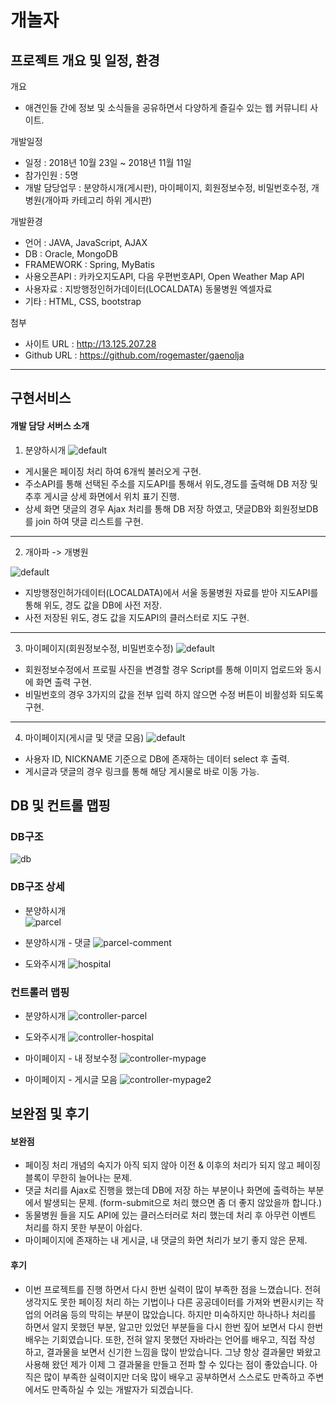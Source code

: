 개놀자
======

프로젝트 개요 및 일정, 환경
-------------------------

 개요
  + 애견인들 간에 정보 및 소식들을 공유하면서 다양하게 즐길수 있는 웹 커뮤니티 사이트.

 개발일정
  + 일정 : 2018년 10월 23일 ~ 2018년 11월 11일
  + 참가인원 : 5명
  + 개발 담당업무 : 분양하시개(게시판), 마이페이지, 회원정보수정, 비밀번호수정, 개병원(개아파 카테고리 하위 게시판)

 개발환경
  + 언어 : JAVA, JavaScript, AJAX
  + DB : Oracle, MongoDB
  + FRAMEWORK : Spring, MyBatis
  + 사용오픈API : 카카오지도API, 다음 우편번호API, Open Weather Map API
  + 사용자료 : 지방행정인허가데이터(LOCALDATA) 동물병원 엑셀자료
  + 기타 : HTML, CSS, bootstrap

첨부
  + 사이트 URL : http://13.125.207.28
  + Github URL : https://github.com/rogemaster/gaenolja
  
***
구현서비스
----------

#### 개발 담당 서버스 소개
  1. 분양하시개 
![default](https://user-images.githubusercontent.com/40861712/48950402-5b364080-ef7e-11e8-8214-94534846ead4.png)

   + 게시물은 페이징 처리 하여 6개씩 불러오게 구현.
   + 주소API를 통해 선택된 주소를 지도API를 통해서 위도,경도를 출력해 DB 저장 및 추후 게시글 상세 화면에서 위치 표기 진행.
   + 상세 화면 댓글의 경우 Ajax 처리를 통해 DB 저장 하였고, 댓글DB와 회원정보DB를 join 하여 댓글 리스트를 구현.
   
 ***
  2. 개아파 -> 개병원
  
![default](https://user-images.githubusercontent.com/40861712/48951002-625e4e00-ef80-11e8-8b87-c1db76d7344e.png)
 
   + 지방행정인허가데이터(LOCALDATA)에서 서울 동물병원 자료를 받아 지도API를 통해 위도, 경도 값을 DB에 사전 저장.
   + 사전 저장된 위도, 경도 값을 지도API의 클러스터로 지도 구현.
   
 *** 
  3. 마이페이지(회원정보수정, 비밀번호수정)
 ![default](https://user-images.githubusercontent.com/40861712/48951431-e7963280-ef81-11e8-8a7f-7f0996396c49.png)
 
   + 회원정보수정에서 프로필 사진을 변경할 경우 Script를 통해 이미지 업로드와 동시에 화면 출력 구현.
   + 비밀번호의 경우 3가지의 값을 전부 입력 하지 않으면 수정 버튼이 비활성화 되도록 구현.
   
 ***
  4. 마이페이지(게시글 및 댓글 모음)
 ![default](https://user-images.githubusercontent.com/40861712/48951773-27a9e500-ef83-11e8-9138-818069d48f46.png)
 
   + 사용자 ID, NICKNAME 기준으로 DB에 존재하는 데이터 select 후 출력.
   + 게시글과 댓글의 경우 링크를 통해 해당 게시물로 바로 이동 가능.

  
DB 및 컨트롤 맵핑
----------------

### DB구조
 ![db](https://user-images.githubusercontent.com/40861712/50090955-5008c480-024d-11e9-98d3-20128be35980.png)

### DB구조 상세
  
   + 분양하시개   
 ![parcel](https://user-images.githubusercontent.com/40861712/50091339-73803f00-024e-11e9-8118-8bbd90052690.png)

   + 분양하시개 - 댓글
 ![parcel-comment](https://user-images.githubusercontent.com/40861712/50091373-8b57c300-024e-11e9-85fd-9089c0d34d25.png)

   + 도와주시개
 ![hospital](https://user-images.githubusercontent.com/40861712/50091441-c6f28d00-024e-11e9-8a8e-774018c000cf.png)

### 컨트롤러 맵핑
  
   + 분양하시개
 ![controller-parcel](https://user-images.githubusercontent.com/40861712/50091541-028d5700-024f-11e9-97ec-24ed25dc2967.png)

   + 도와주시개
 ![controller-hospital](https://user-images.githubusercontent.com/40861712/50091570-13d66380-024f-11e9-8f18-b769ede26a8b.png)

   + 마이페이지 - 내 정보수정
 ![controller-mypage](https://user-images.githubusercontent.com/40861712/50091590-23ee4300-024f-11e9-9ac0-6bc933c11fba.png)

   + 마이페이지 - 게시글 모음
 ![controller-mypage2](https://user-images.githubusercontent.com/40861712/50091631-3ff1e480-024f-11e9-8107-16d592115b74.png)


보완점 및 후기
-------------

 #### 보완점
  + 페이징 처리 개념의 숙지가 아직 되지 않아 이전 & 이후의 처리가 되지 않고 페이징 블록이 무한히 늘어나는 문제.
  + 댓글 처리를 Ajax로 진행을 했는데 DB에 저장 하는 부분이나 화면에 출력하는 부분에서 발생되는 문제.
   (form-submit으로 처리 했으면 좀 더 좋지 않았을까 합니다.)
  + 동물병원 들을 지도 API에 있는 클러스터러로 처리 했는데 처리 후 아무런 이벤트 처리를 하지 못한 부분이 아쉽다.
  + 마이페이지에 존재하는 내 게시글, 내 댓글의 화면 처리가 보기 좋지 않은 문제.

 #### 후기
  + 이번 프로젝트를 진행 하면서 다시 한번 실력이 많이 부족한 점을 느꼈습니다. 전혀 생각지도 못한 페이징 처리 하는 기법이나
   다른 공공데이터를 가져와 변환시키는 작업의 어려움 등의 막히는 부분이 많았습니다. 하지만 미숙하지만 하나하나 처리를 
   하면서 알지 못했던 부분, 알고만 있었던 부분들을 다시 한번 짚어 보면서 다시 한번 배우는 기회였습니다.
   또한, 전혀 알지 못했던 자바라는 언어를 배우고, 직접 작성 하고, 결과물을 보면서 신기한 느낌을 많이 받았습니다.
   그냥 항상 결과물만 봐왔고 사용해 왔던 제가 이제 그 결과물을 만들고 전파 할 수 있다는 점이 좋았습니다.
   아직은 많이 부족한 실력이지만 더욱 많이 배우고 공부하면서 스스로도 만족하고 주변에서도 만족하실 수 있는 개발자가 되겠습니다.

 
